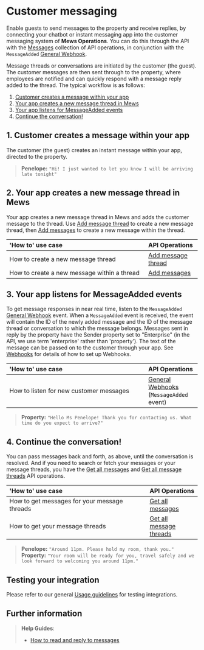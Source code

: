 # Customer messaging

Enable guests to send messages to the property and receive replies, by connecting your chatbot or instant messaging app into the customer messaging system of __Mews Operations__.
You can do this through the API with the [Messages](../operations/README.md#messages) collection of API operations, in conjunction with the `MessageAdded` [General Webhook](../events/wh-general.md).

Message threads or conversations are initiated by the customer (the guest). The customer messages are then sent through to the property, where employees are notified and can quickly respond with a message reply added to the thread.
The typical workflow is as follows:

1. [Customer creates a message within your app](#1-customer-creates-a-message-within-your-app)
2. [Your app creates a new message thread in Mews](#2-your-app-creates-a-new-message-thread-in-mews)
3. [Your app listens for MessageAdded events](#3-your-app-listens-for-messageadded-events)
4. [Continue the conversation!](#4-continue-the-conversation)

## 1. Customer creates a message within your app

The customer (the guest) creates an instant message within your app, directed to the property.

> **Penelope:** ```"Hi! I just wanted to let you know I will be arriving late tonight"```

## 2. Your app creates a new message thread in Mews

Your app creates a new message thread in Mews and adds the customer message to the thread. Use [Add message thread](../operations/messagethreads.md#add-message-thread) to create a new message thread, then [Add messages](../operations/messages.md#add-messages) to create a new message within the thread.

| <div style="width:350px">'How to' use case</div> | API Operations |
| :-- | :-- |
| How to create a new message thread | [Add message thread](../operations/messagethreads.md#add-message-thread) |
| How to create a new message within a thread | [Add messages](../operations/messages.md#add-messages) |

## 3. Your app listens for MessageAdded events

To get message responses in near real time, listen to the `MessageAdded` [General Webhook](../events/wh-general.md) event.
When a `MessageAdded` event is received, the event will contain the ID of the newly added message and the ID of the message thread or conversation to which the message belongs.
Messages sent in reply by the property have the Sender property set to "Enterprise" (in the API, we use term 'enterprise' rather than 'property').
The text of the message can be passed on to the customer through your app. See [Webhooks](../events/README.md) for details of how to set up Webhooks.

| <div style="width:350px">'How to' use case</div> | API Operations |
| :-- | :-- |
| How to listen for new customer messages | [General Webhooks](../events/wh-general.md) \(`MessageAdded` event\) |

> **Property:** ```"Hello Ms Penelope! Thank you for contacting us. What time do you expect to arrive?"```

## 4. Continue the conversation!

You can pass messages back and forth, as above, until the conversation is resolved.
And if you need to search or fetch your messages or your message threads, you have the [Get all messages](../operations/messages.md#get-all-messages) and [Get all message threads](../operations/messagethreads.md#get-all-message-threads) API operations.

| <div style="width:350px">'How to' use case</div> | API Operations |
| :-- | :-- |
| How to get messages for your message threads | [Get all messages](../operations/messages.md#get-all-messages) |
| How to get your message threads | [Get all message threads](../operations/messagethreads.md#get-all-message-threads) |

> **Penelope:** ```"Around 11pm. Please hold my room, thank you."```
> **Property:** ```"Your room will be ready for you, travel safely and we look forward to welcoming you around 11pm."```

## Testing your integration

Please refer to our general [Usage guidelines](../guidelines/README.md) for testing integrations.

## Further information

> **Help Guides**:
> * [How to read and reply to messages](https://help.mews.com/s/article/read-and-reply-to-messages?language=en_US)
